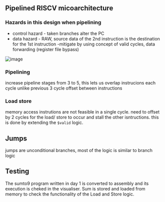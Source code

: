 ## Pipelined RISCV micoarchitecture
### Hazards in this design when pipelining
- control hazard - taken branches alter the PC
- data hazard - RAW, source data of the 2nd instruction is the destination for the 1st instruction
-mitigate by using concept of valid cycles, data forwarding (register file bypass)

![image](https://github.com/user-attachments/assets/62d5b937-cd8d-49c2-b7d0-48772ed1c647)

### Pipelining
increase pipeline stages from 3 to 5, this lets us overlap instrucions each cycle unlike previous 3 cycle offset between instructions

### Load store
memory access instrutions are not feasible in a single cycle.
need to offset by 2 cycles for the load/ store to occur and stall the other isntructions. this is done by extending the `$valid` logic.

## Jumps
jumps are unconditional branches, most of the logic is similar to branch logic

## Testing
The sumto9 program written in day 1 is converted to assembly and its execution is cheked in the visualiser. 
Sum is stored and loaded from memory to check the functionality of the Load and Store logic.
